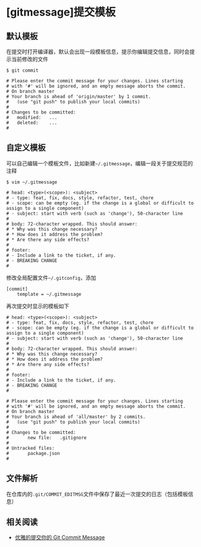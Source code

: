 
# [gitmessage]提交模板

## 默认模板

在提交时打开编译器，默认会出现一段模板信息，提示你编辑提交信息，同时会提示当前修改的文件

    $ git commit

    # Please enter the commit message for your changes. Lines starting
    # with '#' will be ignored, and an empty message aborts the commit.
    # On branch master
    # Your branch is ahead of 'origin/master' by 1 commit.
    #   (use "git push" to publish your local commits)
    #
    # Changes to be committed:
    #	modified:   ...
    #   deleted:    ...
    #

## 自定义模板

可以自己编辑一个模板文件，比如新建`~/.gitmessage`，编辑一段关于提交规范的注释

    $ vim ~/.gitmessage

    # head: <type>(<scope>): <subject>
    # - type: feat, fix, docs, style, refactor, test, chore
    # - scope: can be empty (eg. if the change is a global or difficult to assign to a single component)
    # - subject: start with verb (such as 'change'), 50-character line
    #
    # body: 72-character wrapped. This should answer:
    # * Why was this change necessary?
    # * How does it address the problem?
    # * Are there any side effects?
    #
    # footer: 
    # - Include a link to the ticket, if any.
    # - BREAKING CHANGE
    #

修改全局配置文件`~/.gitconfig`，添加

    [commit]
        template = ~/.gitmessage

再次提交时显示的模板如下

    # head: <type>(<scope>): <subject>
    # - type: feat, fix, docs, style, refactor, test, chore
    # - scope: can be empty (eg. if the change is a global or difficult to assign to a single component)
    # - subject: start with verb (such as 'change'), 50-character line
    #
    # body: 72-character wrapped. This should answer:
    # * Why was this change necessary?
    # * How does it address the problem?
    # * Are there any side effects?
    #
    # footer: 
    # - Include a link to the ticket, if any.
    # - BREAKING CHANGE
    #

    # Please enter the commit message for your changes. Lines starting
    # with '#' will be ignored, and an empty message aborts the commit.
    # On branch master
    # Your branch is ahead of 'all/master' by 2 commits.
    #   (use "git push" to publish your local commits)
    #
    # Changes to be committed:
    #       new file:   .gitignore
    #
    # Untracked files:
    #       package.json
    #

## 文件解析

在仓库内的`.git/COMMIT_EDITMSG`文件中保存了最近一次提交的日志（包括模板信息）

## 相关阅读

* [优雅的提交你的 Git Commit Message](https://zhuanlan.zhihu.com/p/34223150)